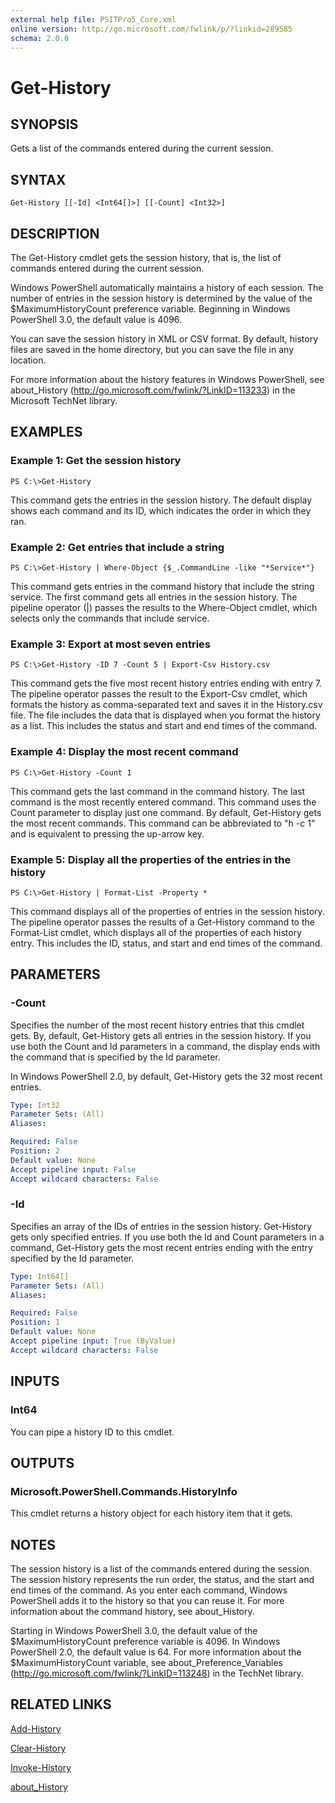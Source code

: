 ```yaml
---
external help file: PSITPro5_Core.xml
online version: http://go.microsoft.com/fwlink/p/?linkid=289585
schema: 2.0.0
---
```


# Get-History
## SYNOPSIS
Gets a list of the commands entered during the current session.

## SYNTAX

```
Get-History [[-Id] <Int64[]>] [[-Count] <Int32>]
```

## DESCRIPTION
The Get-History cmdlet gets the session history, that is, the list of commands entered during the current session.

Windows PowerShell automatically maintains a history of each session.
The number of entries in the session history is determined by the value of the $MaximumHistoryCount preference variable.
Beginning in Windows PowerShell 3.0, the default value is 4096.

You can save the session history in XML or CSV format.
By default, history files are saved in the home directory, but you can save the file in any location.

For more information about the history features in Windows PowerShell, see about_History (http://go.microsoft.com/fwlink/?LinkID=113233) in the Microsoft TechNet library.

## EXAMPLES

### Example 1: Get the session history
```
PS C:\>Get-History
```

This command gets the entries in the session history.
The default display shows each command and its ID, which indicates the order in which they ran.

### Example 2: Get entries that include a string
```
PS C:\>Get-History | Where-Object {$_.CommandLine -like "*Service*"}
```

This command gets entries in the command history that include the string service.
The first command gets all entries in the session history.
The pipeline operator (|) passes the results to the Where-Object cmdlet, which selects only the commands that include service.

### Example 3: Export at most seven entries
```
PS C:\>Get-History -ID 7 -Count 5 | Export-Csv History.csv
```

This command gets the five most recent history entries ending with entry 7.
The pipeline operator passes the result to the Export-Csv cmdlet, which formats the history as comma-separated text and saves it in the History.csv file.
The file includes the data that is displayed when you format the history as a list.
This includes the status and start and end times of the command.

### Example 4: Display the most recent command
```
PS C:\>Get-History -Count 1
```

This command gets the last command in the command history.
The last command is the most recently entered command.
This command uses the Count parameter to display just one command.
By default, Get-History gets the most recent commands.
This command can be abbreviated to "h -c 1" and is equivalent to pressing the up-arrow key.

### Example 5: Display all the properties of the entries in the history
```
PS C:\>Get-History | Format-List -Property *
```

This command displays all of the properties of entries in the session history.
The pipeline operator passes the results of a Get-History command to the Format-List cmdlet, which displays all of the properties of each history entry.
This includes the ID, status, and start and end times of the command.

## PARAMETERS

### -Count
Specifies the number of the most recent history entries that this cmdlet gets.
By, default, Get-History gets all entries in the session history.
If you use both the Count and Id parameters in a command, the display ends with the command that is specified by the Id parameter.

In Windows PowerShell 2.0, by default, Get-History gets the 32 most recent entries.

```yaml
Type: Int32
Parameter Sets: (All)
Aliases: 

Required: False
Position: 2
Default value: None
Accept pipeline input: False
Accept wildcard characters: False
```

### -Id
Specifies an array of the IDs of entries in the session history.
Get-History gets only specified entries.
If you use both the Id and Count parameters in a command, Get-History gets the most recent entries ending with the entry specified by the Id parameter.

```yaml
Type: Int64[]
Parameter Sets: (All)
Aliases: 

Required: False
Position: 1
Default value: None
Accept pipeline input: True (ByValue)
Accept wildcard characters: False
```

## INPUTS

### Int64
You can pipe a history ID to this cmdlet.

## OUTPUTS

### Microsoft.PowerShell.Commands.HistoryInfo
This cmdlet returns a history object for each history item that it gets.

## NOTES
The session history is a list of the commands entered during the session.
The session history represents the run order, the status, and the start and end times of the command.
As you enter each command, Windows PowerShell adds it to the history so that you can reuse it.
For more information about the command history, see about_History.

Starting in Windows PowerShell 3.0, the default value of the $MaximumHistoryCount preference variable is 4096.
In Windows PowerShell 2.0, the default value is 64.
For more information about the $MaximumHistoryCount variable, see about_Preference_Variables (http://go.microsoft.com/fwlink/?LinkID=113248) in the TechNet library.

## RELATED LINKS

[Add-History](cf476753-0b6d-405d-aab5-9b4488f18390)

[Clear-History](c6500716-f5ec-4a09-b7dc-fd412af6a050)

[Invoke-History](cc0f7984-a1f9-445c-99ba-be39a502fe01)

[about_History](46fa1b2e-c079-4e94-a87e-511ee50b347a)

